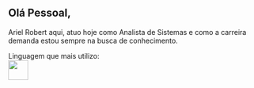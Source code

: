 ## Olá Pessoal,

Ariel Robert aqui, atuo hoje como Analista de Sistemas e como a carreira demanda estou sempre na busca de conhecimento.

Linguagem que mais utilizo: <br> <img loading="lazy" src="https://cdn.jsdelivr.net/gh/devicons/devicon/icons/php/php-plain.svg" width="40" height="40"/>       
